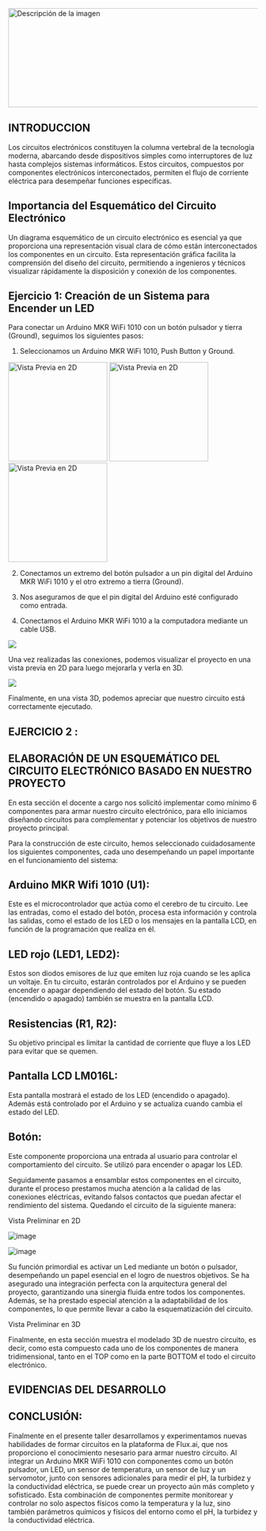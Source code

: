 <img width="600" height="200" src="https://github.com/Alexander-Manosalva-Peralta/Proyecto-De-Fundamentos/assets/156023729/4cccbe2c-22fd-438e-b736-262de9138cef" alt="Descripción de la imagen">

## INTRODUCCION 

Los circuitos electrónicos constituyen la columna vertebral de la tecnología moderna, abarcando desde dispositivos simples como interruptores de luz hasta complejos sistemas informáticos. Estos circuitos, compuestos por componentes electrónicos interconectados, permiten el flujo de corriente eléctrica para desempeñar funciones específicas.

## Importancia del Esquemático del Circuito Electrónico

Un diagrama esquemático de un circuito electrónico es esencial ya que proporciona una representación visual clara de cómo están interconectados los componentes en un circuito. Esta representación gráfica facilita la comprensión del diseño del circuito, permitiendo a ingenieros y técnicos visualizar rápidamente la disposición y conexión de los componentes.

## Ejercicio 1: Creación de un Sistema para Encender un LED

Para conectar un Arduino MKR WiFi 1010 con un botón pulsador y tierra (Ground), seguimos los siguientes pasos:

1. Seleccionamos un Arduino MKR WiFi 1010, Push Button y Ground.

<img src="https://github.com/Alexander-Manosalva-Peralta/Proyecto-De-Fundamentos/blob/main/Imagenes/tierra.png" alt="Vista Previa en 2D" style="height: 200px;"> <img src="https://github.com/Alexander-Manosalva-Peralta/Proyecto-De-Fundamentos/blob/main/Imagenes/boton.png" alt="Vista Previa en 2D" style="height: 200px;"> <img src="https://github.com/Alexander-Manosalva-Peralta/Proyecto-De-Fundamentos/blob/main/Imagenes/ArduinoMKR.png" alt="Vista Previa en 2D" style="height: 200px;">

2. Conectamos un extremo del botón pulsador a un pin digital del Arduino MKR WiFi 1010 y el otro extremo a tierra (Ground).

3. Nos aseguramos de que el pin digital del Arduino esté configurado como entrada.

4. Conectamos el Arduino MKR WiFi 1010 a la computadora mediante un cable USB.

<img src="https://github.com/Alexander-Manosalva-Peralta/Proyecto-De-Fundamentos/blob/main/Imagenes/Cir_boton.png">

Una vez realizadas las conexiones, podemos visualizar el proyecto en una vista previa en 2D para luego mejorarla y verla en 3D.

<img src="https://github.com/Alexander-Manosalva-Peralta/Proyecto-De-Fundamentos/blob/main/Imagenes/Placa.png">

Finalmente, en una vista 3D, podemos apreciar que nuestro circuito está correctamente ejecutado.


## EJERCICIO 2 :  

## ELABORACIÓN DE UN ESQUEMÁTICO DEL CIRCUITO ELECTRÓNICO BASADO EN NUESTRO PROYECTO

En esta sección el docente a cargo nos solicitó implementar como mínimo 6 componentes para armar nuestro circuito electrónico, para ello iniciamos  diseñando circuitos para complementar y potenciar los objetivos de nuestro proyecto principal.

Para la construcción de este circuito, hemos seleccionado cuidadosamente los siguientes componentes, cada uno desempeñando un papel importante en el funcionamiento del sistema: 

## Arduino MKR Wifi 1010 (U1):  
Este es el microcontrolador que actúa como el cerebro de tu circuito. Lee las entradas, como el estado del botón, procesa esta información y controla las salidas, como el estado de los LED o los mensajes en la pantalla LCD, en función de la programación que realiza en él.

## LED rojo (LED1, LED2): 
Estos son diodos emisores de luz que emiten luz roja cuando se les aplica un voltaje. En tu circuito, estarán controlados por el Arduino y se pueden encender o apagar dependiendo del estado del botón. Su estado (encendido o apagado) también se muestra en la pantalla LCD.

## Resistencias (R1, R2): 
Su objetivo principal es limitar la cantidad de corriente que fluye a los LED para evitar que se quemen.

## Pantalla LCD LM016L:
Esta pantalla mostrará el estado de los LED (encendido o apagado). Además está controlado por el Arduino y se actualiza cuando cambia el estado del LED.

## Botón:  
Este componente proporciona una entrada al usuario para controlar el comportamiento del circuito. Se utilizó para encender o apagar los LED.

Seguidamente pasamos a ensamblar estos componentes en el circuito, durante el proceso prestamos mucha atención a la calidad de las conexiones eléctricas, evitando falsos contactos que puedan afectar el rendimiento del sistema. Quedando el circuito de la siguiente manera:


Vista Preliminar en 2D

![image](https://github.com/Alexander-Manosalva-Peralta/Proyecto-De-Fundamentos/assets/156023044/3688da89-cf1d-49c4-acfc-04278941dd4c)


![image](https://github.com/Alexander-Manosalva-Peralta/Proyecto-De-Fundamentos/assets/156023044/daaaf17d-262f-447c-a424-eb67f7dc6e59)


Su función primordial es activar un Led mediante un botón o pulsador, desempeñando un papel esencial en el logro de nuestros objetivos. Se ha asegurado una integración perfecta con la arquitectura general del proyecto, garantizando una sinergia fluida entre todos los componentes. Además, se ha prestado especial atención a la adaptabilidad de los componentes, lo que permite llevar a cabo la esquematización del circuito.

Vista Preliminar en 3D



Finalmente, en esta sección muestra el modelado 3D de nuestro circuito, es decir, como esta compuesto cada uno de los componentes de manera tridimensional, tanto en el TOP como en la parte BOTTOM el todo el circuito electrónico.








## EVIDENCIAS DEL DESARROLLO



## CONCLUSIÓN:

Finalmente en el presente taller desarrollamos y experimentamos nuevas habilidades de formar  circuitos en la plataforma de Flux.ai, que nos proporciono el conocimiento nesesario para armar nuestro circuito. Al integrar un Arduino MKR WiFi 1010 con componentes como un botón pulsador, un LED, un sensor de temperatura, un sensor de luz y un servomotor, junto con sensores adicionales para medir el pH, la turbidez y la conductividad eléctrica, se puede crear un proyecto aún más completo y sofisticado. Esta combinación de componentes permite monitorear y controlar no solo aspectos físicos como la temperatura y la luz, sino también parámetros químicos y físicos del entorno como el pH, la turbidez y la conductividad eléctrica. 

